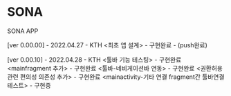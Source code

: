 # SONA
SONA APP



[ver 0.00.00] - 2022.04.27  - KTH
<최초 앱 설계> - 구현완료 - (push완료)


[ver 0.00.10] - 2022.04.28  - KTH
<툴바 기능 테스팅> - 구현완료
<mainfragment 추가> - 구현완료
<툴바-네비게이션바 연동> - 구현완료
<권환허용 관련 편의성 의존성 추가> - 구현완료
<mainactivity-기타 연결 fragment간 툴바연결 테스트> - 구현중
